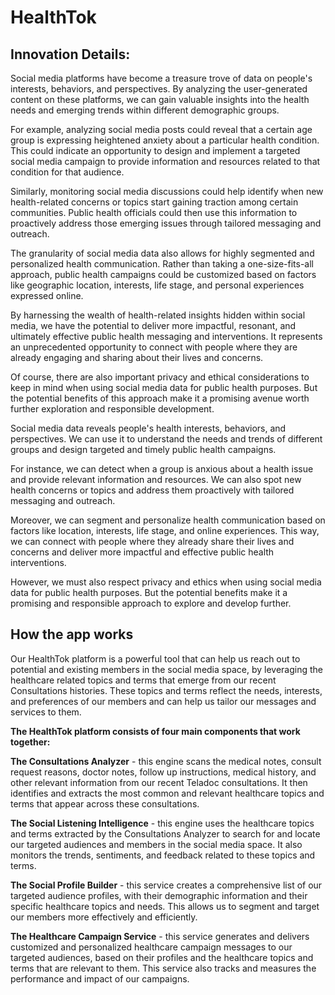 # HealthTok

## Innovation Details:

Social media platforms have become a treasure trove of data on people's interests, behaviors, and perspectives. By analyzing the user-generated content on these platforms, we can gain valuable insights into the health needs and emerging trends within different demographic groups.

For example, analyzing social media posts could reveal that a certain age group is expressing heightened anxiety about a particular health condition. This could indicate an opportunity to design and implement a targeted social media campaign to provide information and resources related to that condition for that audience.

Similarly, monitoring social media discussions could help identify when new health-related concerns or topics start gaining traction among certain communities. Public health officials could then use this information to proactively address those emerging issues through tailored messaging and outreach.

The granularity of social media data also allows for highly segmented and personalized health communication. Rather than taking a one-size-fits-all approach, public health campaigns could be customized based on factors like geographic location, interests, life stage, and personal experiences expressed online.

By harnessing the wealth of health-related insights hidden within social media, we have the potential to deliver more impactful, resonant, and ultimately effective public health messaging and interventions. It represents an unprecedented opportunity to connect with people where they are already engaging and sharing about their lives and concerns.

Of course, there are also important privacy and ethical considerations to keep in mind when using social media data for public health purposes. But the potential benefits of this approach make it a promising avenue worth further exploration and responsible development.

Social media data reveals people's health interests, behaviors, and perspectives. We can use it to understand the needs and trends of different groups and design targeted and timely public health campaigns.

For instance, we can detect when a group is anxious about a health issue and provide relevant information and resources. We can also spot new health concerns or topics and address them proactively with tailored messaging and outreach.

Moreover, we can segment and personalize health communication based on factors like location, interests, life stage, and online experiences. This way, we can connect with people where they already share their lives and concerns and deliver more impactful and effective public health interventions.

However, we must also respect privacy and ethics when using social media data for public health purposes. But the potential benefits make it a promising and responsible approach to explore and develop further.


## How the app works

Our HealthTok platform is a powerful tool that can help us reach out to potential and existing members in the social media space, by leveraging the healthcare related topics and terms that emerge from our recent Consultations histories. These topics and terms reflect the needs, interests, and preferences of our members and can help us tailor our messages and services to them.

**The HealthTok platform consists of four main components that work together:**

**The Consultations Analyzer** - this engine scans the medical notes, consult request reasons, doctor notes, follow up instructions, medical history, and other relevant information from our recent Teladoc consultations. It then identifies and extracts the most common and relevant healthcare topics and terms that appear across these consultations.

**The Social Listening Intelligence** - this engine uses the healthcare topics and terms extracted by the Consultations Analyzer to search for and locate our targeted audiences and members in the social media space. It also monitors the trends, sentiments, and feedback related to these topics and terms.

**The Social Profile Builder** - this service creates a comprehensive list of our targeted audience profiles, with their demographic information and their specific healthcare topics and needs. This allows us to segment and target our members more effectively and efficiently.

**The Healthcare Campaign Service** - this service generates and delivers customized and personalized healthcare campaign messages to our targeted audiences, based on their profiles and the healthcare topics and terms that are relevant to them. This service also tracks and measures the performance and impact of our campaigns.
